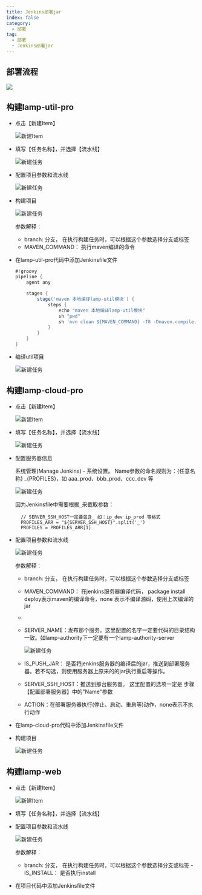 ```yaml
---
title: Jenkins部署jar
index: false
category:
  - 部署
tag:
  - 部署
  - Jenkins部署jar
---
```


## 部署流程

![](/images/deployment/jenkins部署图.png)



## 构建lamp-util-pro

- 点击【新建Item】

  ![新建Item](/images/deployment/新建Item.png)

- 填写【任务名称】，并选择【流水线】

  ![新建任务](/images/deployment/新建任务.png)

- 配置项目参数和流水线

  ![新建任务](/images/deployment/lamp-util-pro任务配置.png)

- 构建项目

  ![新建任务](/images/deployment/构建lamp-util-pro.png)

  参数解释：

  - branch: 分支， 在执行构建任务时，可以根据这个参数选择分支或标签
  - MAVEN_COMMAND： 执行maven编译的命令  

- 在lamp-util-pro代码中添加Jenkinsfile文件

  ```groovy
  #!groovy
  pipeline {
      agent any
  
      stages {
          stage('maven 本地编译lamp-util模块') {
              steps {
                  echo "maven 本地编译lamp-util模块"
                  sh "pwd"
                  sh 'mvn clean ${MAVEN_COMMAND} -T8 -Dmaven.compile.fork=true -Dmaven.test.skip=true'
              }
          }
      }
  }
  ```

  

- 编译util项目

  ![新建任务](/images/deployment/构建项目.png)



## 构建lamp-cloud-pro

- 点击【新建Item】

  ![新建Item](/images/deployment/新建Item.png)

- 填写【任务名称】，并选择【流水线】

  

  ![新建任务](/images/deployment/新建lamp-cloud-pro.png)

- 配置服务器信息

  系统管理(Manage Jenkins) - 系统设置。 Name参数的命名规则为：{任意名称} _{PROFILES}，如 aaa_prod、bbb_prod、ccc_dev 等

  

  ![新建任务](/images/deployment/SSHServer.png)

  

  因为Jenkinsfile中需要根据`_`来截取参数：

  ```shell
    // SERVER_SSH_HOST一定要包含_ 如：ip_dev ip_prod 等格式
    PROFILES_ARR = "${SERVER_SSH_HOST}".split('_')
    PROFILES = PROFILES_ARR[1]
  ```

  

- 配置项目参数和流水线

  ![新建任务](/images/deployment/lamp-cloud-pro任务配置.png)

  参数解释：
  - branch: 分支， 在执行构建任务时，可以根据这个参数选择分支或标签

  - MAVEN_COMMAND： 在jenkins服务器编译代码， package install deploy表示maven的编译命令，none 表示不编译源码，使用上次编译的jar

  - 
    
  - SERVER_NAME：发布那个服务。这里配置的名字一定要代码的目录结构一致。如lamp-authority下一定要有一个lamp-authority-server
    
    
    
    ![新建任务](/images/deployment/代码目录结构.png)
    
    
    
  - IS_PUSH_JAR： 是否将jenkins服务器的编译后的jar，推送到部署服务器。若不勾选，则使用服务器上原来的的jar执行重启等操作。

  - SERVER_SSH_HOST：推送到那台服务器。 这里配置的选项一定是 步骤【配置部署服务器】中的"Name"参数

  - ACTION：在部署服务器执行(停止、启动、重启等)动作，none表示不执行动作

- 在lamp-cloud-pro代码中添加Jenkinsfile文件

- 构建项目

  ![新建任务](/images/deployment/构建lamp-cloud-pro.png)



## 构建lamp-web

- 点击【新建Item】

  ![新建Item](/images/deployment/新建Item.png)

- 填写【任务名称】，并选择【流水线】

- 配置项目参数和流水线

  ![新建任务](/images/deployment/配置lamp-web-pro.png)

  参数解释： 

  - branch: 分支， 在执行构建任务时，可以根据这个参数选择分支或标签 - IS_INSTALL： 是否执行install

- 在项目代码中添加Jenkinsfile文件
